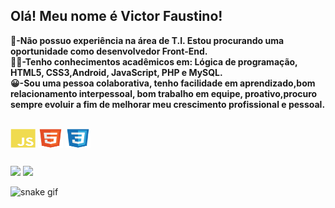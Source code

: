## Olá! Meu nome é Victor Faustino!

<b>👀-Não possuo experiência na área de T.I. Estou procurando uma oportunidade como desenvolvedor Front-End.</b><br >
<b>✍🏻-Tenho conhecimentos acadêmicos em: Lógica de programação, HTML5, CSS3,Android, JavaScript, PHP e MySQL.</b><br >
<b>😀-Sou uma pessoa colaborativa, tenho facilidade em aprendizado,bom relacionamento interpessoal, bom trabalho em equipe, proativo,procuro sempre evoluir a fim de melhorar meu crescimento profissional e pessoal.</b>

<div style="display: inline_block"><br>
  <img align="center" alt="Victor-Js" height="30" width="40" src="https://raw.githubusercontent.com/devicons/devicon/master/icons/javascript/javascript-plain.svg">
  <img align="center" alt="Victor-HTML" height="30" width="40" src="https://raw.githubusercontent.com/devicons/devicon/master/icons/html5/html5-original.svg">
  <img align="center" alt="Victor-CSS" height="30" width="40" src="https://raw.githubusercontent.com/devicons/devicon/master/icons/css3/css3-original.svg">
 </div>
 
##

<div>
  <a href = "victorsantosfaustino@gmail.com"><img src="https://img.shields.io/badge/-Gmail-%23333?style=for-the-badge&logo=gmail&logoColor=white" target="_blank"></a>
  <a href="https://www.linkedin.com/in/victor-faustino-b4a584246/" target="_blank"><img src="https://img.shields.io/badge/-LinkedIn-%230077B5?style=for-the-badge&logo=linkedin&logoColor=white" target="_blank"></a> 
</div>

![snake gif](https://github.com/VictorRlk8/VictorRlk8/h1>/blob/output/github-contribution-grid-snake.svg)
